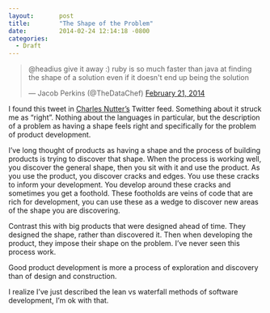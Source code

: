 ```yaml
---
layout:       post
title:        "The Shape of the Problem"
date:         2014-02-24 12:14:18 -0800
categories:
  - Draft
---
```


<blockquote class="twitter-tweet"><p>@headius give it away :) ruby is so much faster than java at finding the shape of a solution even if it doesn't end up being the solution</p>&mdash; Jacob Perkins (@TheDataChef) <a href="https://twitter.com/TheDataChef/status/437045024451084289">February 21, 2014</a></blockquote>
<script async src="//platform.twitter.com/widgets.js" charset="utf-8"></script>

I found this tweet in  [Charles Nutter’s](http://twitter.com/headius)  Twitter feed. Something about it struck me as “right”. Nothing about the languages in particular, but the description of a problem as having a shape feels right and specifically for the problem of product development. 

 I’ve long thought of products as having a shape and the process of building products is trying to discover that shape. When the process is working well, you discover the general shape, then you sit with it and use the product. As you use the product, you discover cracks and edges. You use these cracks to inform your development. You develop around these cracks and sometimes you get a foothold. These footholds are veins of code that are rich for development, you can use these as a wedge to discover new areas of the shape you are discovering. 

 Contrast this with big products that were designed ahead of time. They designed the shape, rather than discovered it. Then when developing the product, they impose their shape on the problem. I’ve never seen this process work. 

 Good product development is more a process of exploration and discovery than of design and construction. 

 I realize I’ve just described the lean vs waterfall methods of software development, I’m ok with that. 

 
